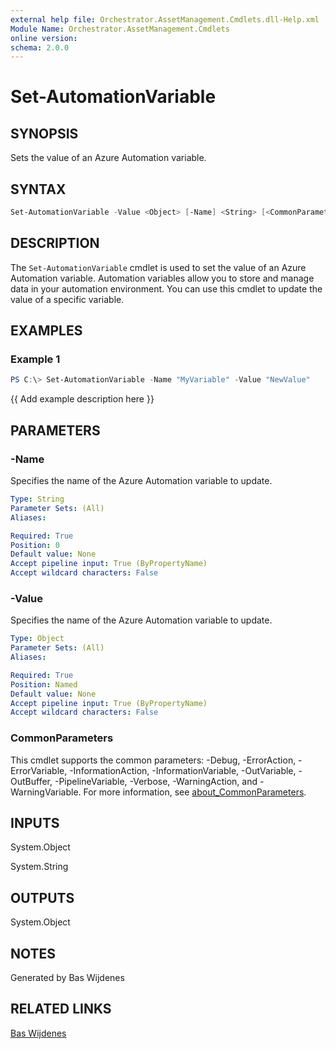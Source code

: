 ```yaml
---
external help file: Orchestrator.AssetManagement.Cmdlets.dll-Help.xml
Module Name: Orchestrator.AssetManagement.Cmdlets
online version:
schema: 2.0.0
---
```


# Set-AutomationVariable

## SYNOPSIS

Sets the value of an Azure Automation variable.

## SYNTAX

```powershell
Set-AutomationVariable -Value <Object> [-Name] <String> [<CommonParameters>]
```

## DESCRIPTION

The `Set-AutomationVariable` cmdlet is used to set the value of an Azure Automation variable. Automation variables allow you to store and manage data in your automation environment. You can use this cmdlet to update the value of a specific variable.

## EXAMPLES

### Example 1

```powershell
PS C:\> Set-AutomationVariable -Name "MyVariable" -Value "NewValue"
```

{{ Add example description here }}

## PARAMETERS

### -Name

Specifies the name of the Azure Automation variable to update.

```yaml
Type: String
Parameter Sets: (All)
Aliases:

Required: True
Position: 0
Default value: None
Accept pipeline input: True (ByPropertyName)
Accept wildcard characters: False
```

### -Value

Specifies the name of the Azure Automation variable to update.

```yaml
Type: Object
Parameter Sets: (All)
Aliases:

Required: True
Position: Named
Default value: None
Accept pipeline input: True (ByPropertyName)
Accept wildcard characters: False
```

### CommonParameters

This cmdlet supports the common parameters: -Debug, -ErrorAction, -ErrorVariable, -InformationAction, -InformationVariable, -OutVariable, -OutBuffer, -PipelineVariable, -Verbose, -WarningAction, and -WarningVariable. For more information, see [about_CommonParameters](http://go.microsoft.com/fwlink/?LinkID=113216).

## INPUTS

System.Object

System.String

## OUTPUTS

System.Object

## NOTES

Generated by Bas Wijdenes

## RELATED LINKS

[Bas Wijdenes](https://www.baswijdenes.com)
